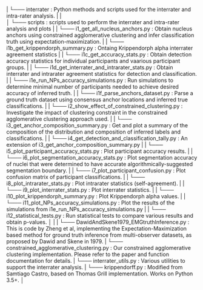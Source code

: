 |
└─── interrater : Python methods and scripts used for the interrater and intra-rater analysis.
|  |  
│  └─── scripts : scripts used to perform the interrater and intra-rater analysis and plots
|  |    └─── i1_get_all_nucleus_anchors.py : Obtain nucleus anchors using constrained agglomerative clustering and infer classification truth using expectation-maximization.
|  |    └─── i1b_get_krippendorph_summary.py : Ontaing Krippendorph alpha interrater agreement statistics
|  |    └─── i1c_get_accuracy_stats.py : Obtain detection accuracy statistics for individual participants and vaarious participant groups.
|  |    └─── i1d_get_interrater_and_intrarater_stats.py :  Obtain interrater and intrarater agreement statistics for detection and classification.
|  |    └─── i1e_run_NPs_accuracy_simulations.py : Run simulations to determine minimal number of participants needed to achieve desired accuracy of inferred truth.
|  |    └─── i1f_parse_anchors_dataset.py : Parse a ground truth dataset using consensus anchor locations and inferred true classifications.
|  |    └─── i2_show_effect_of_constrained_clustering.py : Investigate the impact of clustering constraint in the constrained agglomerative clustering approach used.
|  |    └─── i3_get_anchor_composition_summary.py : Get and plot a summary of the composition of the distribution and composition of inferred labels and classifications.
|  |    └─── i4_get_detection_and_classification_tally.py : An extension of i3_get_anchor_composition_summary.py
|  |    └─── i5_plot_participant_accuracy_stats.py : Plot participant accuracy results. 
|  |    └─── i6_plot_segmentation_accuracy_stats.py : Plot segmentation accuracy of nuclei that were determined to have accurate algorithmically-suggested segmentation boundary.
|  |    └─── i7_plot_participant_confusion.py : Plot confusion matrix of participant classifications.
|  |    └─── i8_plot_intrarater_stats.py : Plot intrarater statistics (self-agreement).
|  |    └─── i9_plot_interrater_stats.py : Plot interrater statistics.
|  |    └─── i10_plot_krippendorph_summary.py : Plot Krippendorph alpha values.
|  |    └─── i11_plot_NPs_accuracy_simulations.py : Plot the results of the simulations from i1e_run_NPs_accuracy_simulations.py
|  |    └─── i12_statistical_tests.py : Run statistical tests to compare various results and obtain p-values.
│  |
|  └─── DawidAndSkene1979_EMGtruthInference.py : This is code by Zheng et al, implementing the Expectation-Maximization based method for ground truth inference from multi-observer datasets, as proposed by Dawid and Skene in 1979.
|  └─── constrained_agglomerative_clustering.py : Our constrained agglomerative clustering implementation. Please refer to the paper and function documentation for details.
|  └─── interrater_utils.py : Various utilities to support the interrater analysis.
|  └─── krippendorff.py : Modified from Samtiago Castro, based on Thomas Grill implementation. Works on Python 3.5+.
│
